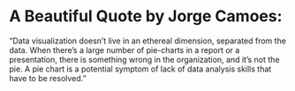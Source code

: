 # A Beautiful Quote by Jorge Camoes:

“Data visualization doesn’t live in an ethereal dimension, separated from the data. When there’s a large number of pie-charts in a report or a presentation, there is something wrong in the organization, and it’s not the pie. A pie chart is a potential symptom of lack of data analysis skills that have to be resolved.”
